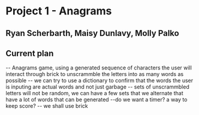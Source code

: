 # Project 1 - Anagrams
## Ryan Scherbarth, Maisy Dunlavy, Molly Palko

## Current plan 
-- Anagrams game, using a generated sequence of characters the user will interact through brick to unscrammble the letters into as many words as possible
-- we can try to use a dictionary to confirm that the words the user is inputing are actual words and not just garbage
-- sets of unscrammbled letters will not be random, we can have a few sets that we alternate that have a lot of words that can be generated
--do we want a timer? a way to keep score?
-- we shall use brick 
